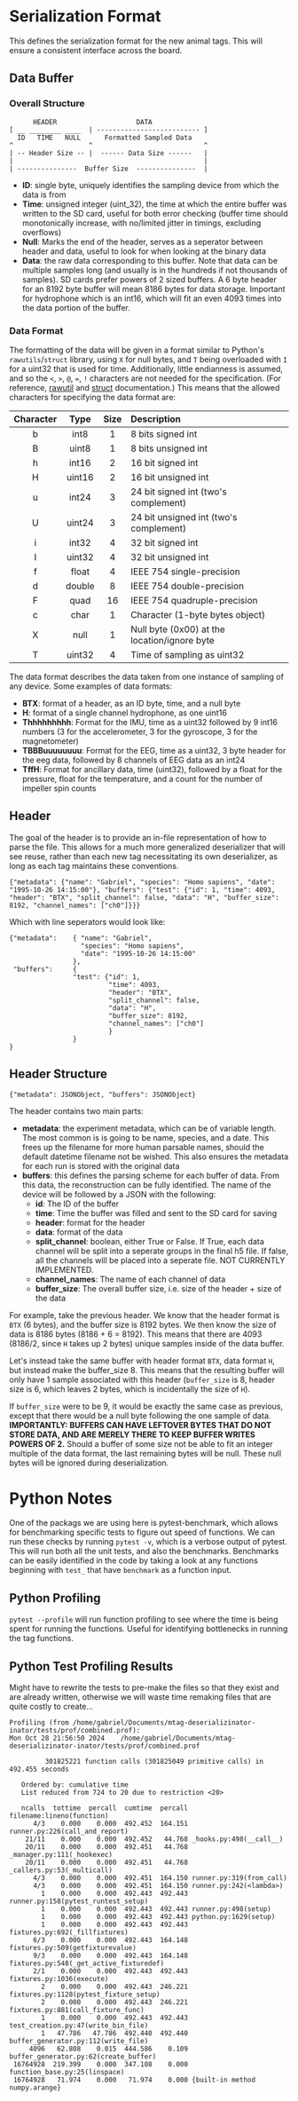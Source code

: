 # Serialization Format
This defines the serialization format for the new animal tags. This will ensure a consistent interface across the board.

## Data Buffer
### Overall Structure
```
      HEADER                    DATA
[ __ ________ ____  | -------------------------- ]
  ID   TIME   NULL      Formatted Sampled Data
^                   ^                            ^
| -- Header Size -- |  ------ Data Size ------   |
|                                                |
| ---------------  Buffer Size  ---------------  |

```
  * __ID__: single byte, uniquely identifies the sampling device from which the data is from
  * __Time__: unsigned integer (uint_32), the time at which the entire buffer was written to the SD card, useful for both error checking (buffer time should monotonically increase, with no/limited jitter in timings, excluding overflows)
  * __Null__: Marks the end of the header, serves as a seperator between header and data, useful to look for when looking at the binary data
  * __Data__: the raw data corresponding to this buffer. Note that data can be multiple samples long (and usually is in the hundreds if not thousands of samples). SD cards prefer powers of 2 sized buffers. A 6 byte header for an 8192 byte buffer will mean 8186 bytes for data storage. Important for hydrophone which is an int16, which will fit an even 4093 times into the data portion of the buffer.

### Data Format
The formatting of the data will be given in a format similar to Python's ```rawutils```/```struct``` library, using `X` for null bytes, and `T` being overloaded with `I` for a uint32 that is used for time.
Additionally, little endianness is assumed, and so the `<`, `>`, `@`, `=`, `!` characters are not needed for the specification.
(For reference, [rawutil][rawsite] and [struct][structsite] documentation.)
This means that the allowed characters for specifying the data format are:

[rawsite]: https://pypi.org/project/rawutil/ (Python: rawutil)
[structsite]: https://docs.python.org/3/library/struct.html (Python: struct)

| Character |  Type  | Size | Description   |
| :-------: |  :--:  | :--: | :---------    |
|     b     |  int8  |   1  | 8 bits signed  int  |
|     B     | uint8  |   1  | 8 bits unsigned int |
|     h     |  int16 |   2  | 16 bit signed int   |
|     H     | uint16 |   2  | 16 bit unsigned int |
|     u     |  int24 |   3  | 24 bit signed int (two's complement) |
|     U     | uint24 |   3  | 24 bit unsigned int (two's complement) |
|     i     |  int32 |   4  | 32 bit signed int |
|     I     | uint32 |   4  | 32 bit unsigned int |
|     f     | float  |   4  | IEEE 754 single-precision |
|     d     | double |   8  | IEEE 754 double-precision |
|     F     |  quad  |  16  | IEEE 754 quadruple-precision |
|     c     |  char  |   1  | Character (1-byte bytes object) |
|     X     |  null  |   1  | Null byte (0x00) at the location/ignore byte |
|     T     | uint32 |   4  | Time of sampling as uint32 |

The data format describes the data taken from one instance of sampling of any device.
Some examples of data formats:

  * __BTX__: format of a header, as an ID byte, time, and a null byte
  * __H__: format of a single channel hydrophone, as one uint16
  * __Thhhhhhhhh__: Format for the IMU, time as a uint32 followed by 9 int16 numbers (3 for the accelerometer, 3 for the gyroscope, 3 for the magnetometer)
  * __TBBBuuuuuuuu__: Format for the EEG, time as a uint32, 3 byte header for the eeg data, followed by 8 channels of EEG data as an int24
  * __TffH__: Format for ancillary data, time (uint32), followed by a float for the pressure, float for the temperature, and a count for the number of impeller spin counts

## Header
The goal of the header is to provide an in-file representation of how to parse the file.
This allows for a much more generalized deserializer that will see reuse, rather than each new tag necessitating its own deserializer, as long as each tag maintains these conventions.

```
{"metadata": {"name": "Gabriel", "species": "Homo sapiens", "date": "1995-10-26 14:15:00"}, "buffers": {"test": {"id": 1, "time": 4093, "header": "BTX", "split_channel": false, "data": "H", "buffer_size": 8192, "channel_names": ["ch0"]}}}
```

Which with line seperators would look like:

```
{"metadata":    { "name": "Gabriel",
                  "species": "Homo sapiens",
                  "date": "1995-10-26 14:15:00"
                },
 "buffers":     {
                "test": {"id": 1,
                         "time": 4093,
                         "header": "BTX",
                         "split_channel": false,
                         "data": "H",
                         "buffer_size": 8192,
                         "channel_names": ["ch0"]
                         }
                }
}
```

## Header Structure
```
{"metadata": JSONObject, "buffers": JSONObject}
```
The header contains two main parts:
  * __metadata__: the experiment metadata, which can be of variable length.
  The most common is is going to be name, species, and a date.
  This frees up the filename for more human parsable names, should the default datetime filename not be wished.
  This also ensures the metadata for each run is stored with the original data
  * __buffers__: this defines the parsing scheme for each buffer of data. From this data, the reconstruction can be fully identified. The name of the device will be followed by a JSON with the following:
    * __id__: The ID of the buffer
    * __time__: Time the buffer was filled and sent to the SD card for saving
    * __header__: format for the header
    * __data__: format of the data
    * __split_channel__: boolean, either True or False. If True, each data channel will be split into a seperate groups in the final h5 file. If false, all the channels will be placed into a seperate file. NOT CURRENTLY IMPLEMENTED.
    * __channel_names__: The name of each channel of data
    * __buffer_size__: The overall buffer size, i.e. size of the header + size of the data

For example, take the previous header.
We know that the header format is `BTX` (6 bytes), and the buffer size is 8192 bytes.
We then know the size of data is 8186 bytes (8186 + 6 = 8192).
This means that there are 4093 (8186/2, since `H` takes up 2 bytes) unique samples inside of the data buffer.

Let's instead take the same buffer with header format `BTX`, data format `H`, but instead make the buffer_size 8.
This means that the resulting buffer will only have 1 sample associated with this header (`buffer_size` is 8, header size is 6, which leaves 2 bytes, which is incidentally the size of `H`).

If `buffer_size` were to be 9, it would be exactly the same case as previous, except that there would be a null byte following the one sample of data. __IMPORTANTLY: BUFFERS CAN HAVE LEFTOVER BYTES THAT DO NOT STORE DATA, AND ARE MERELY THERE TO KEEP BUFFER WRITES POWERS OF 2.__ Should a buffer of some size not be able to fit an integer multiple of the data format, the last remaining bytes will be null. These null bytes will be ignored during deserialization.

# Python Notes
One of the packags we are using here is pytest-benchmark, which allows for benchmarking specific tests to figure out speed of functions.
We can run these checks by running `pytest -v`, which is a verbose output of pytest.
This will run both all the unit tests, and also the benchmarks.
Benchmarks can be easily identified in the code by taking a look at any functions beginning with `test_` that have `benchmark` as a function input. 

## Python Profiling
`pytest --profile` will run function profiling to see where the time is being spent for running the functions. Useful for identifying bottlenecks in running the tag functions.

## Python Test Profiling Results
Might have to rewrite the tests to pre-make the files so that they exist and are already written, otherwise we will waste time remaking files that are quite costly to create... 
```
Profiling (from /home/gabriel/Documents/mtag-deserializinator-inator/tests/prof/combined.prof):
Mon Oct 28 21:56:50 2024    /home/gabriel/Documents/mtag-deserializinator-inator/tests/prof/combined.prof

         301825221 function calls (301825049 primitive calls) in 492.455 seconds

   Ordered by: cumulative time
   List reduced from 724 to 20 due to restriction <20>

   ncalls  tottime  percall  cumtime  percall filename:lineno(function)
      4/3    0.000    0.000  492.452  164.151 runner.py:226(call_and_report)
    21/11    0.000    0.000  492.452   44.768 _hooks.py:498(__call__)
    20/11    0.000    0.000  492.451   44.768 _manager.py:111(_hookexec)
    20/11    0.000    0.000  492.451   44.768 _callers.py:53(_multicall)
      4/3    0.000    0.000  492.451  164.150 runner.py:319(from_call)
      4/3    0.000    0.000  492.451  164.150 runner.py:242(<lambda>)
        1    0.000    0.000  492.443  492.443 runner.py:158(pytest_runtest_setup)
        1    0.000    0.000  492.443  492.443 runner.py:498(setup)
        1    0.000    0.000  492.443  492.443 python.py:1629(setup)
        1    0.000    0.000  492.443  492.443 fixtures.py:692(_fillfixtures)
      6/3    0.000    0.000  492.443  164.148 fixtures.py:509(getfixturevalue)
      9/3    0.000    0.000  492.443  164.148 fixtures.py:548(_get_active_fixturedef)
      2/1    0.000    0.000  492.443  492.443 fixtures.py:1036(execute)
        2    0.000    0.000  492.443  246.221 fixtures.py:1128(pytest_fixture_setup)
        2    0.000    0.000  492.443  246.221 fixtures.py:881(call_fixture_func)
        1    0.000    0.000  492.443  492.443 test_creation.py:47(write_bin_file)
        1   47.786   47.786  492.440  492.440 buffer_generator.py:112(write_file)
     4096   62.808    0.015  444.586    0.109 buffer_generator.py:62(create_buffer)
 16764928  219.399    0.000  347.108    0.000 function_base.py:25(linspace)
 16764928   71.974    0.000   71.974    0.000 {built-in method numpy.arange}
```